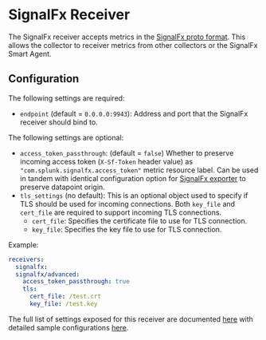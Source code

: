 # SignalFx Receiver

The SignalFx receiver accepts metrics in the [SignalFx proto
format](https://github.com/signalfx/com_signalfx_metrics_protobuf). This allows
the collector to receiver metrics from other collectors or the SignalFx Smart
Agent.

## Configuration

The following settings are required:

- `endpoint` (default = `0.0.0.0:9943`): Address and port that the SignalFx
  receiver should bind to.

The following settings are optional:

- `access_token_passthrough`: (default = `false`) Whether to preserve incoming
  access token (`X-Sf-Token` header value) as
  `"com.splunk.signalfx.access_token"` metric resource label.  Can be used in
  tandem with identical configuration option for [SignalFx
  exporter](../../exporter/signalfxexporter/README.md) to preserve datapoint
  origin.
- `tls_settings` (no default): This is an optional object used to specify if
  TLS should be used for incoming connections. Both `key_file` and `cert_file`
  are required to support incoming TLS connections.
    - `cert_file`: Specifies the certificate file to use for TLS connection.
    - `key_file`: Specifies the key file to use for TLS connection.

Example:

```yaml
receivers:
  signalfx:
  signalfx/advanced:
    access_token_passthrough: true
    tls:
      cert_file: /test.crt
      key_file: /test.key
```

The full list of settings exposed for this receiver are documented [here](./config.go)
with detailed sample configurations [here](./testdata/config.yaml).